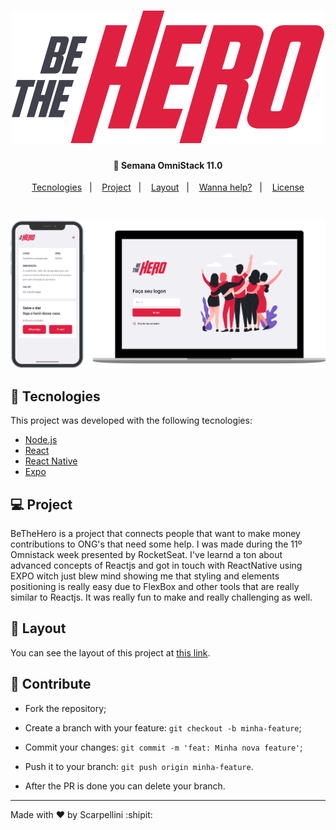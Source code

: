 <h1 align="center">
    <img src='frontend\src\assets\logo.svg'>
</h1>

<h4 align="center">
  🚀 Semana OmniStack 11.0
</h4>

<p align="center">
  <a href="#rocket-tecnologies">Tecnologies</a>&nbsp;&nbsp;&nbsp;|&nbsp;&nbsp;&nbsp;
  <a href="#-project">Project</a>&nbsp;&nbsp;&nbsp;|&nbsp;&nbsp;&nbsp;
  <a href="#-layout">Layout</a>&nbsp;&nbsp;&nbsp;|&nbsp;&nbsp;&nbsp;
  <a href="#-contribute">Wanna help?</a>&nbsp;&nbsp;&nbsp;|&nbsp;&nbsp;&nbsp;
  <a href="#memo-license">License</a>
</p>

<br>

<p align="center">
  <img src='frontend\src\assets\screenshot-github.png'>
</p>

## :rocket: Tecnologies

This project was developed with the following tecnologies:

- [Node.js](https://nodejs.org/en/)
- [React](https://reactjs.org)
- [React Native](https://facebook.github.io/react-native/)
- [Expo](https://expo.io/)

## 💻 Project

BeTheHero is a project that connects people that want to make money contributions to ONG's that need some help. I was made during the 11º Omnistack week presented by RocketSeat. I've learnd a ton about advanced concepts of Reactjs and got in touch with ReactNative using EXPO witch just blew mind showing me that styling and elements positioning is really easy due to FlexBox and other tools that are really similar to Reactjs. It was really fun to make and really challenging as well.

## 🔖 Layout

You can see the layout of this project at [this link](https://www.figma.com/file/2C2yvw7jsCOGmaNUDftX9n/Be-The-Hero---OmniStack-11?node-id=37%3A394).

## 🤔 Contribute

- Fork the repository;
- Create a branch with your feature: `git checkout -b minha-feature`;
- Commit your changes: `git commit -m 'feat: Minha nova feature'`;
- Push it to your branch: `git push origin minha-feature`.

- After the PR is done you can delete your branch.

---

Made with ♥ by Scarpellini :shipit: 
